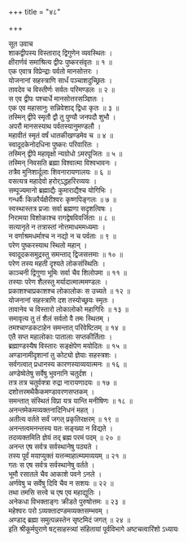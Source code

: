 +++
title = "४८"

+++

सूत उवाच  
शाकद्वीपस्य विस्ताराद् द्विगुणेन व्यवस्थितः ।  
क्षीरार्णवं समाश्रित्य द्वीपः पुष्करसंवृतः ॥ १ ॥  
एक एवात्र विप्रेन्द्राः पर्वतो मानसोत्तरः ।  
योजनानां सहस्त्राणि सार्धं पञ्चाशदुच्छ्रितः ।  
तावदेव च विस्तीर्णः सर्वतः परिमण्डलः ॥ २ ॥  
स एव द्वीपः पश्चार्धे मानसोत्तरसञ्ज्ञितः ।  
एक एव महासानुः सन्निवेशाद् द्विधा कृतः ॥ ३ ॥  
तस्मिन् द्वीपे स्मृतौ द्वौ तु पुण्यौ जनपदौ शुभौ ।  
अपरौ मानसस्याथ पर्वतस्यानुमण्डलौ ।  
महावीतं स्मृतं वर्षं धातकीखण्डमेव च ॥ ४ ॥  
स्वादूदकेनोदधिना पुष्करः परिवारितः ।  
तस्मिन् द्वीपे महावृक्षो न्यग्रोधो ऽमरपूजितः ॥ ५ ॥  
तस्मिन् निवसति ब्रह्मा विश्वात्मा विश्वभावनः ।  
तत्रैव मुनिशार्दूलाः शिवनारायणालयः ॥ ६ ॥  
वसत्यत्र महादेवो हरोर्ऽद्धहरिरव्ययः ।  
सम्पूज्यमानो ब्रह्माद्यैः कुमाराद्यैश्च योगिभिः ।  
गन्धर्वैः किन्नरैर्यक्षैरीश्वरः कृष्णपिङ्गलः ॥ ७ ॥  
स्वस्थास्तत्र प्रजाः सर्वा ब्रह्मणा सदृशत्विषः ।  
निरामया विशोकाश्च रागद्वेषविवर्जिताः ॥ ८ ॥  
सत्यानृते न तत्रास्तां नोत्तमाधममध्यमाः ।  
न वर्णाश्रमधर्माश्च न नद्यो न च पर्वताः ॥ ९ ॥  
परेण पुष्करस्याथ स्थितो महान् ।  
स्वादूदकसमुद्रस्तु समन्ताद् द्विजसत्तमाः ॥ १० ॥  
परेण तस्य महती दृश्यते लोकसंस्थितिः ।  
काञ्चनी द्विगुणा भूमिः सर्वा चैव शिलोपमा ॥ ११ ॥  
तस्याः परेण शैलस्तु मर्यादात्मात्ममण्डलः ।  
प्रकाशश्चाप्रकाशश्च लोकालोकः स उच्यते ॥ १२ ॥  
योजनानां सहस्त्राणि दश तस्योच्छ्रयः स्मृतः ।  
तावानेव च विस्तारो लोकालोको महागिरिः ॥ १३ ॥  
समावृत्य तु तं शैलं सर्वतो वै तमः स्थितम् ।  
तमश्चाण्डकटाहेन समन्तात् परिवेष्टितम् ॥ १४ ॥  
एतै सप्त महालोकाः पातालाः सप्तकीर्तिताः ।  
ब्रह्माण्डस्यैष विस्तारः सङ्क्षेपेण मयोदितः ॥ १५ ॥  
अण्डानामीदृशानां तु कोट्यो ज्ञेयाः सहस्त्रशः ।  
सर्वगत्वात् प्रधानस्य कारणस्याव्ययात्मनः ॥ १६ ॥  
अण्डेष्वेतेषु सर्वेषु भुवनानि चतुर्दश ।  
तत्र तत्र चतुर्वक्त्रा रुद्रा नारायणादयः ॥ १७ ॥  
दशोत्तरमथैकैकमण्डावरणसप्तकम् ।  
समन्तात् संस्थितं विप्रा यत्र यान्ति मनीषिणः ॥ १८ ॥  
अनन्तमेकमव्यक्तनादिनिधनं महत् ।  
अतीत्य वर्तते सर्वं जगत् प्रकृतिरक्षरम् ॥ १९ ॥  
अनन्तत्वमनन्तस्य यतः सङ्ख्या न विद्यते ।  
तदव्यक्तमिति ज्ञेयं तद् ब्रह्म परमं पदम् ॥ २० ॥  
अनन्त एष सर्वत्र सर्वस्थानेषु पठ्यते ।  
तस्य पूर्वं मयाप्युक्तं यत्तन्माहात्म्यमव्ययम् ॥ २१ ॥  
गतः स एष सर्वत्र सर्वस्थानेषु वर्तते ।  
भूमौ रसातले चैव आकाशे पवने ऽनले ।  
अर्णवेषु च सर्वेषु दिवि चैव न सशयः ॥ २२ ॥  
तथा तमसि सत्त्वे च एष एव महाद्युतिः ।  
अनेकधा विभक्ताङ्गः क्रीडते पुरुषोत्तमः ॥ २३ ॥  
महेश्वरः परो ऽव्यक्तादण्डमव्यक्तसम्भवम् ।  
अण्डाद् ब्रह्मा समुत्पन्नस्तेन सृष्टमिदं जगत् ॥ २४ ॥  
इति श्रीकूर्मपुराणे षट्साहस्त्र्यां संहितायां पूर्वविभागे अष्टचत्वारिंशो ऽध्यायः

